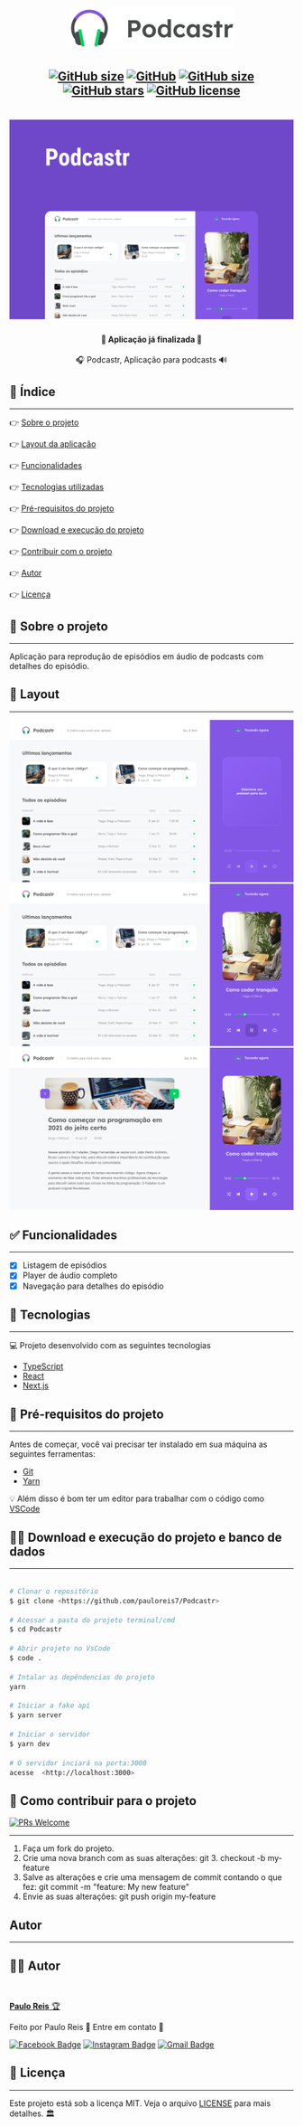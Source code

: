 <h1 align="center">
    <img src=".github/logo.png" />
</h1>

<h2 align="center">

[![GitHub size](https://img.shields.io/github/repo-size/pauloreis7/Podcastr?color=purple)](https://github.com/pauloreis7/Podcastr/issues)
[![GitHub](https://img.shields.io/badge/ECMAs-JavaScript-%23F7DF1E)](https://github.com/pauloreis7/Podcastr)
[![GitHub size](https://img.shields.io/github/last-commit/pauloreis7/Podcastr?color=blue)](https://github.com/pauloreis7/Podcastr/commits)
[![GitHub stars](https://img.shields.io/github/stars/pauloreis7/Podcastr?color=%23f9d71c&style=flat)](https://github.com/pauloreis7/Podcastr/stargazers)
[![GitHub license](https://img.shields.io/github/license/pauloreis7/Foodfy)](https://github.com/pauloreis7/Podcastr/blob/master/LICENSE)
	
</h2>

<h1 align="center">
    <img src=".github/cover.png" />
</h1>

<h4 align="center">🏁 Aplicação já finalizada 🏁</h4>

<p align="center">🎧 Podcastr, Aplicação para podcasts 🔊</p>

## 🔗 Índice
---
 <p>👉 <a href="#sobre">Sobre o projeto</a> </p>
 <p>👉 <a href="#layout">Layout da aplicação</a> </p>
 <p>👉 <a href="#func">Funcionalidades</a> </p>
 <p>👉 <a href="#tecs">Tecnologias utilizadas</a> </p>
 <p>👉 <a href="#requests">Pré-requisitos do projeto</a> </p>
 <p>👉 <a href="#work"> Download e execução do projeto</a> </p>
 <p>👉 <a href="#contribuir"> Contribuir com o projeto </a> </p>
 <p>👉 <a href="#autor"> Autor </a> </p>
 <p>👉 <a href="#license"> Licença </a> </p>

<a id="sobre"></a>
## 🔎 Sobre o projeto
---
<p >Aplicação para reprodução de episódios em áudio de podcasts com detalhes do episódio. </p>

<a id="layout"></a>
## 🎨 Layout
---

<p align="center">
<img src=".github/home.png"/>
<img src=".github/home_playing.png"/>
<img src=".github/episode.png"/>
</p>

<a id="func"></a>
## ✅ Funcionalidades
---
- [x] Listagem de episódios
- [x] Player de áudio completo
- [x] Navegação para detalhes do episódio

<a id="tecs"></a>
## 🧪 Tecnologias
---
💻 Projeto desenvolvido com as seguintes tecnologias

- [TypeScript](https://www.typescriptlang.org/)
- [React](https://reactjs.org/)
- [Next.js](https://nextjs.org/)

<a id="requests"></a>
## 🚨 Pré-requisitos do projeto
---
 Antes de começar, você vai precisar ter instalado em sua máquina as seguintes ferramentas:

* [Git](https://git-scm.com)
* [Yarn](https://yarnpkg.com/)

💡 Além disso é bom ter um editor para trabalhar com o código como [VSCode](https://code.visualstudio.com/)

<a id="work"></a>
## 🏄‍♂️ Download e execução do projeto e banco de dados
---

````bash

# Clonar o repositório
$ git clone <https://github.com/pauloreis7/Podcastr>

# Acessar a pasta do projeto terminal/cmd
$ cd Podcastr

# Abrir projeto no VsCode
$ code .

# Intalar as depêndencias do projeto
yarn

# Iniciar a fake api
$ yarn server

# Iniciar o servidor
$ yarn dev

# O servidor inciará na porta:3000 
acesse  <http://localhost:3000>

````

<a id="contribuir"></a>
## 🎉 Como contribuir para o projeto

[![PRs Welcome](https://img.shields.io/badge/PRs-welcome-brightgreen.svg?style=flat-square)](https://github.com/pauloreis7/Podcastr/pulls)

---

1. Faça um fork do projeto.
2. Crie uma nova branch com as suas alterações: git 3. checkout -b my-feature
4. Salve as alterações e crie uma mensagem de commit contando o que fez: git commit -m "feature: My new feature"
4. Envie as suas alterações: git push origin my-feature


<a id="autor"></a>
## Autor
---

## 👨‍💻 Autor

<a href="https://github.com/pauloreis7">

<img style="border-radius: 50%;" src="https://avatars1.githubusercontent.com/u/63323224?s=400&v=4" width="100px;" alt=""/>

<b>Paulo Reis</b> 🏆 

</a>

<p>Feito por Paulo Reis 🤴 Entre em contato 👋</p>

[![Facebook Badge](https://img.shields.io/badge/facebook-%231877F2.svg?&style=for-the-badge&logo=facebook&logoColor=white)](https://www.facebook.com/paulofulano.reis)
[![Instagram Badge](https://img.shields.io/badge/instagram-%23E4405F.svg?&style=for-the-badge&logo=instagram&logoColor=white)](https://www.instagram.com/paulo_reis.dev/)
[![Gmail Badge](https://img.shields.io/badge/-paulosilvadosreis2057@gmail.com-c14438?style=flat-square&logo=Gmail&logoColor=white&link=mailto:paulosilvadosreis2057@gmail.com)](mailto:paulosilvadosreis2057@gmail.com)

<a id="license"></a>
## 📝 Licença
---
Este projeto está sob a licença MIT. Veja o arquivo [LICENSE](LICENSE) para mais detalhes. 🏛️
